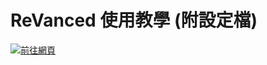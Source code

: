 # ReVanced 使用教學 (附設定檔)

[![前往網頁](https://github.com/wuilliam104286/image_saves/raw/master/img/button/btn-web-black-ch.png "前往網頁")](https://micr0dust.github.io/ReVanced-YouTube-guideline-and-setting)

